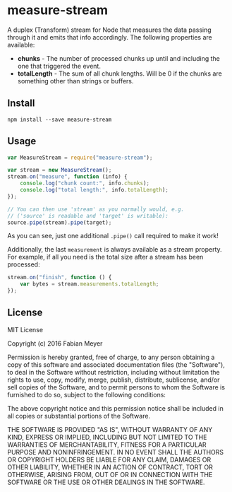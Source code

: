 # measure-stream

A duplex (Transform) stream for Node that measures the data passing through it
and emits that info accordingly. The following properties are available:

* **chunks** - The number of processed chunks up until and including the one
    that triggered the event.
* **totalLength** - The sum of all chunk lengths. Will be 0 if the chunks are
    something other than strings or buffers.



## Install

```
npm install --save measure-stream
```



## Usage

```javascript
var MeasureStream = require("measure-stream");

var stream = new MeasureStream();
stream.on("measure", function (info) {
    console.log("chunk count:", info.chunks);
    console.log("total length:", info.totalLength);
});

// You can then use 'stream' as you normally would, e.g.
// ('source' is readable and 'target' is writable):
source.pipe(stream).pipe(target);
```

As you can see, just one additional `.pipe()` call required to make it work!

Additionally, the last `measurement` is always available as a stream property.
For example, if all you need is the total size after a stream has been
processed:

```javascript
stream.on("finish", function () {
    var bytes = stream.measurements.totalLength;
});
```



## License

MIT License

Copyright (c) 2016 Fabian Meyer

Permission is hereby granted, free of charge, to any person obtaining a copy
of this software and associated documentation files (the "Software"), to deal
in the Software without restriction, including without limitation the rights
to use, copy, modify, merge, publish, distribute, sublicense, and/or sell
copies of the Software, and to permit persons to whom the Software is
furnished to do so, subject to the following conditions:

The above copyright notice and this permission notice shall be included in all
copies or substantial portions of the Software.

THE SOFTWARE IS PROVIDED "AS IS", WITHOUT WARRANTY OF ANY KIND, EXPRESS OR
IMPLIED, INCLUDING BUT NOT LIMITED TO THE WARRANTIES OF MERCHANTABILITY,
FITNESS FOR A PARTICULAR PURPOSE AND NONINFRINGEMENT. IN NO EVENT SHALL THE
AUTHORS OR COPYRIGHT HOLDERS BE LIABLE FOR ANY CLAIM, DAMAGES OR OTHER
LIABILITY, WHETHER IN AN ACTION OF CONTRACT, TORT OR OTHERWISE, ARISING FROM,
OUT OF OR IN CONNECTION WITH THE SOFTWARE OR THE USE OR OTHER DEALINGS IN THE
SOFTWARE.
